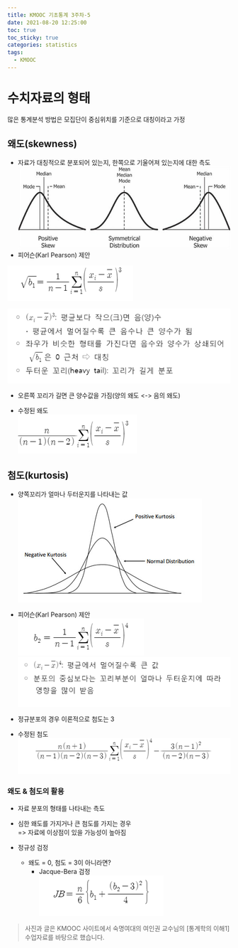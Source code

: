 ```yaml
---
title: KMOOC 기초통계 3주차-5
date: 2021-08-20 12:25:00
toc: true
toc_sticky: true
categories: statistics
tags:
  - KMOOC
---
```


# 수치자료의 형태

많은 통계분석 방법은 모집단이 중심위치를 기준으로 대칭이라고 가정

## 왜도(skewness)
- 자료가 대칭적으로 분포되어 있는지, 한쪽으로 기울어져 있는지에 대한 측도  
![](/assets/images/statistics/skewness.jpg)
- 피어슨(Karl Pearson) 제안

![](./assets/images/statistics/skewness2.png)  


![](./assets/images/statistics/skewness3.png)  

- 오른쪽 꼬리가 길면 큰 양수값을 가짐(양의 왜도 <-> 음의 왜도)

- 수정된 왜도  
![](/assets/images/statistics/skewness4.png)  

## 첨도(kurtosis)
- 양쪽꼬리가 얼마나 두터운지를 나타내는 값  
![](/assets/images/statistics/kurtosis.jpg)    

- 피어슨(Karl Pearson) 제안  
![](/assets/images/statistics/kurtosis2.png)   
![](/assets/images/statistics/kurtosis3.png)   

- 정규분포의 경우 이론적으로 첨도는 3
- 수정된 첨도  
![](/assets/images/statistics/kurtosis4.png)   

### 왜도 & 첨도의 활용
- 자료 분포의 형태를 나타내는 측도
- 심한 왜도를 가지거나 큰 첨도를 가지는 경우  
=> 자료에 이상점이 있을 가능성이 높아짐

- 정규성 검정
  - 왜도 = 0, 첨도 = 3이 아니라면?
    - Jacque-Bera 검정  
    ![](/assets/images/statistics/jacque.png)   


> 사진과 글은 KMOOC 사이트에서 숙명여대의 여인권 교수님의 [통계학의 이해1] 수업자료를 바탕으로 했습니다.  

